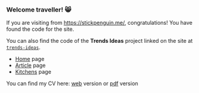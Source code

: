 ### Welcome traveller! 😸

If you are visiting from https://stickpenguin.me/, congratulations! You have found the code for the site.

You can also find the code of the **Trends Ideas** project linked on the site at [`trends-ideas`](https://github.com/stickpenguin/stickpenguin.me/tree/main/trends-ideas).
* [Home](https://stickpenguin.me/trends-ideas/index.html) page
* [Article](https://stickpenguin.me/trends-ideas/article.html) page
* [Kitchens](https://stickpenguin.me/trends-ideas/kitchens.html) page

You can find my CV here: [web](https://www.canva.com/design/DAE03QlfRtw/hkn1epkQV1jitmAzd_PVQw/view) version or [pdf](https://raw.githubusercontent.com/stickpenguin/stickpenguin.me/main/CV.pdf) version
